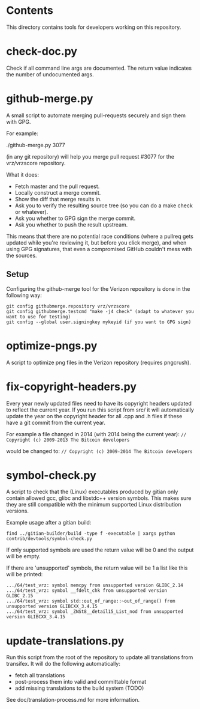 # Contents

This directory contains tools for developers working on this repository.

# check-doc.py

Check if all command line args are documented. The return value indicates the
number of undocumented args.

# github-merge.py

A small script to automate merging pull-requests securely and sign them with GPG.

For example:

./github-merge.py 3077

(in any git repository) will help you merge pull request #3077 for the
vrz/vrzscore repository.

What it does:

- Fetch master and the pull request.
- Locally construct a merge commit.
- Show the diff that merge results in.
- Ask you to verify the resulting source tree (so you can do a make
  check or whatever).
- Ask you whether to GPG sign the merge commit.
- Ask you whether to push the result upstream.

This means that there are no potential race conditions (where a
pullreq gets updated while you're reviewing it, but before you click
merge), and when using GPG signatures, that even a compromised GitHub
couldn't mess with the sources.

## Setup

Configuring the github-merge tool for the Verizon repository is done in the following way:

    git config githubmerge.repository vrz/vrzscore
    git config githubmerge.testcmd "make -j4 check" (adapt to whatever you want to use for testing)
    git config --global user.signingkey mykeyid (if you want to GPG sign)

# optimize-pngs.py

A script to optimize png files in the Verizon
repository (requires pngcrush).

# fix-copyright-headers.py

Every year newly updated files need to have its copyright headers updated to reflect the current year.
If you run this script from src/ it will automatically update the year on the copyright header for all
.cpp and .h files if these have a git commit from the current year.

For example a file changed in 2014 (with 2014 being the current year):
`// Copyright (c) 2009-2013 The Bitcoin developers`

would be changed to:
`// Copyright (c) 2009-2014 The Bitcoin developers`

# symbol-check.py

A script to check that the (Linux) executables produced by gitian only contain
allowed gcc, glibc and libstdc++ version symbols. This makes sure they are
still compatible with the minimum supported Linux distribution versions.

Example usage after a gitian build:

    find ../gitian-builder/build -type f -executable | xargs python contrib/devtools/symbol-check.py

If only supported symbols are used the return value will be 0 and the output will be empty.

If there are 'unsupported' symbols, the return value will be 1 a list like this will be printed:

    .../64/test_vrz: symbol memcpy from unsupported version GLIBC_2.14
    .../64/test_vrz: symbol __fdelt_chk from unsupported version GLIBC_2.15
    .../64/test_vrz: symbol std::out_of_range::~out_of_range() from unsupported version GLIBCXX_3.4.15
    .../64/test_vrz: symbol _ZNSt8__detail15_List_nod from unsupported version GLIBCXX_3.4.15

# update-translations.py

Run this script from the root of the repository to update all translations from transifex.
It will do the following automatically:

- fetch all translations
- post-process them into valid and committable format
- add missing translations to the build system (TODO)

See doc/translation-process.md for more information.
